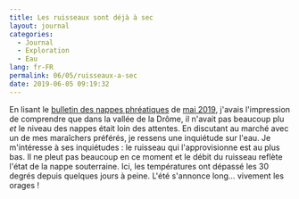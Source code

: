 ```yaml
---
title: Les ruisseaux sont déjà à sec
layout: journal
categories:
  - Journal
  - Exploration
  - Eau
lang: fr-FR
permalink: 06/05/ruisseaux-a-sec
date: 2019-06-05 09:19:32
---
```


En lisant le [bulletin des nappes phréatiques](/2019/06/nappes-phreatiques/) de [mai 2019](https://www.brgm.fr/publication-presse/etat-nappes-eau-souterraine-1er-mai-2019), j'avais l'impression de comprendre que dans la vallée de la Drôme, il n'avait pas beaucoup plu _et_ le niveau des nappes était loin des attentes. En discutant au marché avec un de mes maraîchers préférés, je ressens une inquiétude sur l'eau. Je m'intéresse à ses inquiétudes : le ruisseau qui l'approvisionne est au plus bas. Il ne pleut pas beaucoup en ce moment et le débit du ruisseau reflète l'état de la nappe souterraine. Ici, les températures ont dépassé les 30 degrés depuis quelques jours à peine. L'été s'annonce long… vivement les orages !